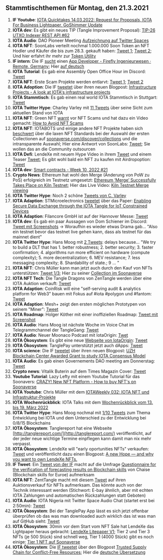 ## Stammtischthemen für Montag, den 21.3.2021

1. **IF Youtube**: [IOTA Quicktakes 14.03.2022: Request for Proposals, IOTA For Business Lightpaper, GoShimmer Update](https://www.youtube.com/watch?v=GFD4_rICtAU)
2. **IOTA dev**: Es gibt ein neues TIP (Tangle Improvement Proposal): [TIP-26 UTXO Indexer REST API #62](https://github.com/iotaledger/tips/pull/62)
3. **IOTA Audio**: DAO Pioneer Meeting [Aufzeichnung auf Twitter Spaces](https://twitter.com/PhyloIota/status/1503556115107254272?t=gwY0j5luzjX7BpqwYpXi6w&s=19)
4. **IOTA NFT**: SoonLabs verteilt nochmal 1.000.000 Soon Token an NFT Hodler und Käufer die bis zum 28.3. gekauft haben: [Tweet 1](https://twitter.com/soon_labs/status/1503463100019736577?s=20&t=Vu5OpYRDRj2z5f2RVI7Iog); [Tweet 2](https://twitter.com/soon_labs/status/1503636460716453891?s=20&t=Vu5OpYRDRj2z5f2RVI7Iog); Und hier erfahrt ihr mehr zur [Token Utility](https://docs.soonaverse.com/en/tokenomics/token-utility)
5. **IF intern**: Die IF [sucht](https://twitter.com/iota/status/1503431021076926475?s=20&t=Vu5OpYRDRj2z5f2RVI7Iog) einen [App Developer - Firefly Ingenieurwesen · Remote, Germany](https://iota.bamboohr.com/jobs/view.php?id=152&source=bamboohr); Hier [auf deutsch](https://iota-kurs.de/aktualisierung-der-infrastrukturprojekte/)
6. **IOTA Tutorial**: Es gab eine Assembly Open Office Hour im Discord: [Tweet](https://twitter.com/assembly_net/status/1503370500017467393?s=20&t=w8p9XIX7vy_SH4j9sXCDkw)
7. **IOTA NFT**: Erste Scam Projekte werden entlarvt: [Tweet 1](https://twitter.com/pxdg3/status/1503735896457293824?s=20&t=w8p9XIX7vy_SH4j9sXCDkw); [Tweet 2](https://twitter.com/NWiOta/status/1503858295991410690?s=20&t=VuyvqLxD0addEOHr4SSxWg)
8. **IOTA Adoption**: Die IF [tweetet](https://twitter.com/iota/status/1503732872032800771?s=20&t=CmO2Rl6i7UK6YV_s9Ub9uw) über ihren neuen Blogpost: [Infrastructure Projects - A look at IOTA's infrastructure projects](https://blog.iota.org/infrastructure-projects-update/)
9. **IOTA Stammtisch**: Es gab einen real world IOTA Stammtisch in Stuttgart: [Tweet](https://twitter.com/IotaStuttgart/status/1503988923164413953?s=20&t=VuyvqLxD0addEOHr4SSxWg)
10. **IOTA Twitter Hype**: Charley Varley mit [11 Tweets](https://twitter.com/c_varley/status/1503917664732913667?s=20&t=VuyvqLxD0addEOHr4SSxWg) über seine Sicht zum aktuellen Stand von IOTA
11. **IOTA NFT**: Green NFT [warnt](https://twitter.com/Green_NFTs/status/1503893039122685955?s=20&t=VuyvqLxD0addEOHr4SSxWg) vor NFT Scams und hat dazu ein Video gemacht: [How to Avoid NFT Scams](https://www.youtube.com/watch?v=Q9g5OyPrr6w)
12. **IOTA NFT**: IOTABOTS und einige andere NFT Projekte haben sich [beschwert](https://twitter.com/iotabots/status/1503908691111780352?s=20&t=VuyvqLxD0addEOHr4SSxWg) über die laxen NFT Standards bei der Auswahl der ersten Collectionen auf [soonaverse.com/discover/collections](https://soonaverse.com/discover/collections) und die intransparente Auswahl; Hier eine Antwort von SoonLabs: [Tweet](https://twitter.com/soon_labs/status/1504213680807841796?s=20&t=kwJkBKVu313PFRF1TSfrjA); Sie wollen das an die Community outsourcen
13. **IOTA Defi**: LendeXe mit neuem Hype Video in ihrem [Tweet](https://twitter.com/LendeXeFinance/status/1503830309304995841?s=20&t=VuyvqLxD0addEOHr4SSxWg) und einem Teaser [Tweet](https://twitter.com/LendeXeFinance/status/1504118379212414979?s=20&t=7lT1EdFvb8ynTzwwlU4Y4w); Es gibt wohl bald ein NFT zu kaufen mit Airdropoption: [Tweet](https://twitter.com/lukastanisic99/status/1504192114527248384?s=20&t=7lT1EdFvb8ynTzwwlU4Y4w)
14. **IOTA dev**: [Smart contracts - Week 10, 2022 #21](https://github.com/iotaledger/engineering-updates/discussions/21)
15. **Crypto News**: Ethereum hat wohl den Merge (Änderung von PoW zu PoS) erfolgreich im Testnetz umgesetzt: [Ethereum ‘Merge’ Successfully Takes Place on Kiln Testnet](https://beincrypto.com/ethereum-merge-successfully-kiln-testnet/); Hier das Live Video: [Kiln Testnet Merge viewing](https://www.youtube.com/watch?v=QrwBgMHTvYA)
16. **IOTA Twitter Hype**: Noch 2 schöne [Tweets von C. Varley](https://twitter.com/c_varley/status/1504147565935308809?s=20&t=7lT1EdFvb8ynTzwwlU4Y4w)
17. **IOTA Adaption**: STMicroelectronics [tweetet](https://twitter.com/ST_World/status/1504072535004045315?s=20&t=KmRUDX87G-NQcunnw6dh7Q) über das Paper: [Enabling Secure Data Exchange through the IOTA Tangle for IoT Constrained Devices](https://www.mdpi.com/1424-8220/22/4/1384/htm)
18. **IOTA Adaption**: Filancore GmbH ist auf der Hannover Messe: [Tweet](https://twitter.com/FilancoreGmbH/status/1504089054559756291?s=20&t=KmRUDX87G-NQcunnw6dh7Q)
19. **IOTA dev**: Es gab ein paar Aussagen von Dom Schiener im Discord: [Tweet mit Screenshots](https://twitter.com/Vrom14286662/status/1504198360726650880?s=20&t=7lT1EdFvb8ynTzwwlU4Y4w) -> Woraufhin es wieder etwas Drama gab... "Also ein testnet bevor das testnet live gehen kann, dass als testnet für das mainnet dient"
20. **IOTA Twitter Hype**: Hans Moog mit [2 Tweets](https://twitter.com/hus_qy/status/1504240369592152066?s=20&t=kwJkBKVu313PFRF1TSfrjA): delays because... "We try to build a DLT that has 1. better robustness; 2. better security; 3. faster confirmation; 4. algorithms run more efficient on hardware (compute complexity); 5. more decentralization; 6. MEV resistance; 7. less messaging complexity; 8. Shardability of state.; 9 ... "
21. **IOTA NFT**: Chris Müller kann man jetzt auch durch den Kauf von NFTs unterstützen: [Tweet 1/3](https://twitter.com/IotaWeekly/status/1504203919236419602?s=20&t=kwJkBKVu313PFRF1TSfrjA); Hier zu seiner [Collection im Soonaverse](https://soonaverse.com/space/0x9efef06e17424975176edb2cad60b2cbea4a9d67/collections)
22. **IOTA NFT Tech**: Die Tangle Dragons von ZenTangle werden über eine IOTA Auktion verkauft: [Tweet](https://twitter.com/zentangle_io/status/1504344285285523458?s=20&t=kwJkBKVu313PFRF1TSfrjA)
23. **IOTA Adaption**: CoinRisk will eine "self-serving audit & analytics platform for Web3" bauen mit Fokus auf #iota #polygon und #fantom: [Tweet](https://twitter.com/CoinRisk/status/1504042588076130305?s=20&t=kwJkBKVu313PFRF1TSfrjA)
24. **IOTA Adaption**: Mesh+ zeigt den ersten möglichen Prototypen von seinem "Miner": [Tweet](https://twitter.com/iotaMESH/status/1504407948969271307?s=20&t=LmhZ6Ojs16YPOqlaFLFN6A)
25. **IOTA Roadmap**: Holger Köther mit einer inoffiziellen Roadmap: [Tweet mit Screenshot](https://twitter.com/Vrom14286662/status/1504723220330684416?s=20&t=tTBF-Yv2y1SAU0_kGrQeNA)
26. **IOTA Audio**: Hans Moog ist nächste Woche im Voice Chat im Telegrammchannel der TangleGang: [Tweet](https://twitter.com/GangTangleTalk/status/1504675967222095872?s=20&t=tTBF-Yv2y1SAU0_kGrQeNA)
27. **IOTA Audio**: Neuer Moonaco Podcast mit IotaOrigin: [Twet](https://twitter.com/MoonacoPodcast/status/1504420509215342593?s=20&t=tTBF-Yv2y1SAU0_kGrQeNA)
28. **IOTA Ökosystem**: Es gibt eine neue [Webseite von IotaOrigin](https://iotaorigin.de/): [Tweet](https://twitter.com/origin_iota/status/1504742504733855750?s=20&t=tTBF-Yv2y1SAU0_kGrQeNA)
29. **IOTA Ökosystem**: TanglePay unterstützt jetzt auch dApps: [Tweet](https://twitter.com/tanglepaycom/status/1504696033481146368?s=20&t=tTBF-Yv2y1SAU0_kGrQeNA)
30. **IOTA science**: Die IF [tweetet](https://twitter.com/iota/status/1504457617397137416?s=20&t=tTBF-Yv2y1SAU0_kGrQeNA) über ihren neuen Blogpost: [UZH Blockchain Center Awarded Grant to study IOTA Consensus Model](https://blog.iota.org/uzh-blockchain-center-awarded-grant-to-study-iota-consensus/)
31. **IOTA Audio**: Es gab einen Governements DAO meeting am Donnerstag: [Tweet](https://twitter.com/gregmart/status/1504567429522812930?s=20&t=ZnTzFGBxcPxRSS8lAPEz0Q)
32. **Crypto news**: Vitalik Buterin auf dem Times Magazin Cover: [Tweet](https://twitter.com/TIME/status/1504760633342021645?s=20&t=sFnz-iIJDJplzppkQiof_A)
33. **Youtube Tutorial**: Lazy Lefty mit einem Youtube Tutorial für das Soonavers: [CRAZY! New NFT Platform - How to buy NFT's on Soonaverse](https://www.youtube.com/watch?v=282YpafcAEo)
34. **IOTA Youtube**: Chris Müller mit dem [IOTAWeekly 032: IOTA NFT und Infrastruktur-Projekte](https://www.youtube.com/watch?v=sJOKhzXJpCg)
35. **IOTA Wochenrückblick**: IOTA Talks mit dem [Wochenrückblick vom 13. bis 19. März 2022](https://www.iota-talk.com/index.php?article/168-wochenr%C3%BCckblick-vom-13-bis-19-m%C3%A4rz-2022/)
36. **IOTA Twitter Hype**: Hans Moog nochmal mit [1/10 Tweets](https://twitter.com/hus_qy/status/1505313616064659462?s=20&t=zrfBZZNZuCIsCR-8eB1NkA) zum Thema Entwicklung bei IOTA und dem Unterschied zu der Entwicklung bei 0/8/15 Blockchains
37. **IOTA Ökosystem**: Tanglereport hat eine Webseite [http://tanglereport.com/](http://tanglereport.com/) veröffentlicht, auf der jeder neue wichtige Termine einpflegen kann damit man nix mehr verpasst.
38. **IOTA Ökosystem**: LendeXe will "early oportunities NFTs" verkaufen: [Tweet](https://twitter.com/LendeXeFinance/status/1505550539160961030?s=20&t=Ox1tJUc7v3jpUNssCu4nJQ) und veröffentlicht dazu einen Blogpost: [A new Hope — and why you want to own LendeXe NFTs.](https://medium.com/@LendeXeFinance/a-new-hope-and-why-you-want-to-own-lendexe-nfts-cb2cccbe53d4)
39. **IF Tweet**: Ein [Tweet von der IF](https://twitter.com/iota/status/1504805170798075940?s=20&t=WxfAXJsn0il02c6oY_KFlQ) macht auf die Umfrage [Questionnaire for the verification of forecasting results on Blockchain skills](https://docs.google.com/forms/d/e/1FAIpQLSdp476Sr0mZa5mcaunD5MJlgIq0mvmQQBMWpKuxRRJo_2XHng/viewform) von Chaise (Blockchain skills for Euroe) aufmerksam
40. **IOTA NFT**: ZentTangle macht mit diesem [Tweet](https://twitter.com/zentangle_io/status/1505810011993247744?s=20&t=WxfAXJsn0il02c6oY_KFlQ) auf ihren Auktionsverkauf für NFTs aufmerksam. Das könnte auch von der Technik interessant werden (Stichwort: E-bay ähnlich, aber mit echten IOTA Zahlungen und automatischen Rückzahlungen statt Geboten)
41. **IOTA Audio**: IOTA Nigeria mit Twitter Space Audio Chat (startet erst bei 2:50min): [Tweet](https://twitter.com/IotaNigeria/status/1505649819485884420?s=20&t=WxfAXJsn0il02c6oY_KFlQ) 
42. **IOTA Ökosystem**: Bei der TanglePay App lässt es sich jetzt offenbar überprüfen ob das was man downloaded auch wirklich das ist was man auf GitHub sieht: [Tweet](https://twitter.com/tanglepaycom/status/1505851894895316993?s=20&t=WxfAXJsn0il02c6oY_KFlQ=)
43. **IOTA Ökosystem**: 30min vor dem Start vom NFT Sale hat LendeXe das Lightpaper heraus gebracht: [LendeXe Litepaper V1](https://docs.google.com/document/d/19SYpxgD_GrWzuosEbGVHXTwwLHV-m9dlJUfyoI1GiXo/mobilebasichttps://docs.google.com/document/d/19SYpxgD_GrWzuosEbGVHXTwwLHV-m9dlJUfyoI1GiXo/mobilebasic); Tier 2 und Tier 3 NFTs (je 500 Stück) sind schnell weg, Tier 1 (4000 Stück) gibt es noch einige: [Tier 1 NFT auf Soonaverse](https://soonaverse.com/collection/0x021b5b27ead6ec003ba8f1b605f853a5baf9a803)
44. **IOTA Ökosystem**: Die [IF tweetet](https://twitter.com/iota/status/1505907208596467715?s=20&t=nZpGR1WqR1BHcQWKzae8Rg) über den Blogpost [Trusted Supply Chain for Conflict-Free Resources](https://blog.iota.org/trusted-supply-chain-for-conflict-free-resources/); Hier die [deutsche Übersetzung](https://iota-kurs.de/vertrauenswuerdige-lieferkette-fuer-konfliktfreie-ressourcen/)
